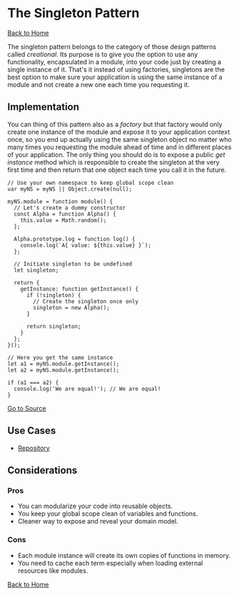 # The Singleton Pattern #

[Back to Home](../../../../)

The singleton pattern belongs to the category of those design patterns called *creational*. Its purpose is to give you the option to use any functionality, encapsulated in a module, into your code just by creating a single instance of it. That's it instead of using factories, singletons are the best option to make sure your application is using the same instance of a module and not create a new one each time you requesting it.

## Implementation ##

You can thing of this pattern also as a *factory* but that factory would only create one instance of the module and expose it to your application context once, so you end up actually using the same singleton object no matter who many times you requesting the module ahead of time and in different places of your application. The only thing you should do is to expose a public *get instance* method which is responsible to create the singleton at the very first time and then return that one object each time you call it in the future.

```
// Use your own namespace to keep global scope clean
var myNS = myNS || Object.create(null);

myNS.module = function module() {
  // Let's create a dummy constructor
  const Alpha = function Alpha() {
    this.value = Math.random();
  };

  Alpha.prototype.log = function log() {
    console.log(`A{ value: ${this.value} }`);
  };

  // Initiate singleton to be undefined
  let singleton;

  return {
    getInstance: function getInstance() {
      if (!singleton) {
        // Create the singleton once only
        singleton = new Alpha();
      }

      return singleton;
    }
  };
}();

// Here you get the same instance
let a1 = myNS.module.getInstance();
let a2 = myNS.module.getInstance();

if (a1 === a2) {
  console.log('We are equal!'); // We are equal!
}
```

[Go to Source](index.js)

## Use Cases ##
* [Repository](repository.js)

## Considerations ##

### Pros ###
* You can modularize your code into reusable objects.
* You keep your global scope clean of variables and functions.
* Cleaner way to expose and reveal your domain model.

### Cons ###
* Each module instance will create its own copies of functions in memory.
* You need to cache each term especially when loading external resources like modules.

[Back to Home](../../../../)

